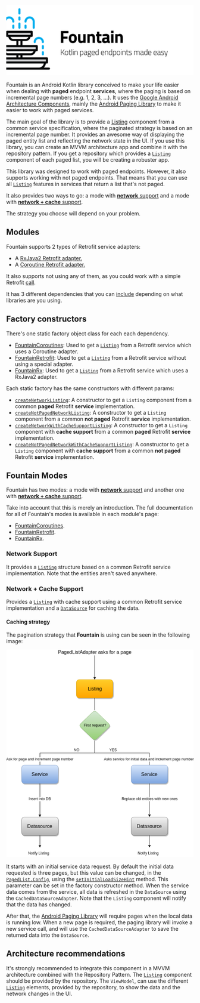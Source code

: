 ![](.gitbook/assets/banner.png)

Fountain is an Android Kotlin library conceived to make your life easier when dealing with **paged** endpoint **services**, where the paging is based on incremental page numbers (e.g. 1, 2, 3, ...).
It uses the [Google Android Architecture Components](https://developer.android.com/topic/libraries/architecture/), mainly the [Android Paging Library] to make it easier to work with paged services.

The main goal of the library is to provide a [Listing](Listing.md) component from a common service specification, where the paginated strategy is based on an incremental page number.
It provides an awesome way of displaying the paged entity list and reflecting the network state in the UI.
If you use this library, you can create an MVVM architecture app and combine it with the repository pattern.
If you get a repository which provides a [`Listing`] component of each paged list, you will be creating a robuster app.

This library was designed to work with paged endpoints.
However, it also supports working with not paged endpoints.
That means that you can use all [`Listing`] features in services that return a list that's not paged.

It also provides two ways to go: a mode with [**network** support](#network-support) and a mode with [**network + cache** support](#network--cache-support). 

The strategy you choose will depend on your problem.

## Modules
Fountain supports 2 types of Retrofit service adapters:
- A [RxJava2 Retrofit adapter.](https://github.com/square/retrofit/tree/master/retrofit-adapters/rxjava2)
- A [Coroutine Retrofit adapter.](https://github.com/JakeWharton/retrofit2-kotlin-coroutines-adapter)

It also supports not using any of them, as you could work with a simple Retrofit [call](https://square.github.io/retrofit/2.x/retrofit/retrofit2/Call.html).

It has 3 different dependencies that you can [include](IncludingInProject.md) depending on what libraries are you using.

## Factory constructors
There's one static factory object class for each each dependency.
- [FountainCoroutines](FountainCoroutines.md): Used to get a [`Listing`] from a Retrofit service which uses a Coroutine adapter.
- [FountainRetrofit](FountainRetrifit.md): Used to get a [`Listing`] from a Retrofit service without using a special adapter.
- [FountainRx](FountainRxJava2.md): Used to get a [`Listing`] from a Retrofit service which uses a RxJava2 adapter.

Each static factory has the same constructors with different params:
- [`createNetworkListing`](#network-support-for-paged-endpoints): A constructor to get a `Listing` component from a common **paged** Retrofit **service** implementation.
- [`createNotPagedNetworkListing`](#network-support-for-not-paged-endpoints): A constructor to get a `Listing` component from a common **not paged** Retrofit **service** implementation.
- [`createNetworkWithCacheSupportListing`](#cache--network-support-for-paged-endpoints): A constructor to get a `Listing` component with **cache support** from a common **paged** Retrofit **service** implementation.
- [`createNotPagedNetworkWithCacheSupportListing`](#cache--network-support-for-not-paged-endpoints): A constructor to get a `Listing` component with **cache support** from a common **not paged** Retrofit **service** implementation.

## Fountain Modes

Fountain has two modes: a mode with [**network** support](#network-support) and another one with [**network + cache** support](#network--cache-support). 

Take into account that this is merely an introduction. The full documentation for all of Fountain's modes is available in each module's page:
- [FountainCoroutines](FountainCoroutines.md).
- [FountainRetrofit](FountainRetrifit.md).
- [FountainRx](FountainRxJava2.md).

### **Network Support**

It provides a [`Listing`] structure based on a common Retrofit service implementation.
Note that the entities aren't saved anywhere.

### **Network + Cache Support** 

Provides a [`Listing`] with cache support using a common Retrofit service implementation and a [`DataSource`] for caching the data.

#### Caching strategy
The pagination strategy that **Fountain** is using can be seen in the following image:

![](.gitbook/assets/paginationstrategy.png)

It starts with an initial service data request.
By default the initial data requested is three pages, but this value can be changed, in the [`PagedList.Config`](https://developer.android.com/reference/android/arch/paging/PagedList.Config.html), using the [`setInitialLoadSizeHint`](https://developer.android.com/reference/android/arch/paging/PagedList.Config.html#initialLoadSizeHint) method.
This parameter can be set in the factory constructor method. 
When the service data comes from the service, all data is refreshed in the `DataSource` using the `CachedDataSourceAdapter`.
Note that the `Listing` component will notify that the data has changed.

After that, the [Android Paging Library] will require pages when the local data is running low.
When a new page is required, the paging library will invoke a new service call, and will use the `CachedDataSourceAdapter` to save the returned data into the `DataSource`.

## Architecture recommendations

It's strongly recommended to integrate this component in a MVVM architecture combined with the Repository Pattern.
The [`Listing`] component should be provided by the repository.
The `ViewModel`, can use the different [`Listing`] elements, provided by the repository, to show the data and the network changes in the UI.

[Android Paging Library]: https://developer.android.com/topic/libraries/architecture/paging/
[`CachedDataSourceAdapter`]: CachedDataSourceAdapter.md
[`DataSource`]: https://developer.android.com/reference/android/arch/paging/DataSource
[`Fountain`]: Fountain.md
[`Listing`]: Listing.md
[`NetworkDataSourceAdapter`]: NetworkDataSourceAdapter.md
